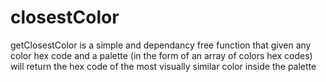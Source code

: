 # closestColor
getClosestColor is a simple and dependancy free function that given any color hex code and a palette (in the form of  an array of colors hex codes) will return the hex code of the most visually similar color inside the palette
